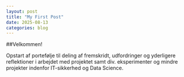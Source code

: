 ```yaml
---
layout: post
title: "My First Post"
date: 2025-08-13
categories: blog
---
```


##Velkommen!

Opstart af portefølje til deling af fremskridt, udfordringer og yderligere reflektioner i arbejdet med projektet samt div. eksperimenter og mindre projekter indenfor IT-sikkerhed og Data Science.
